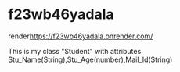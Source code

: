 # f23wb46yadala
render<https://f23wb46yadala.onrender.com/>

This is my class "Student"  with attributes Stu_Name(String),Stu_Age(number),Mail_Id(String)

